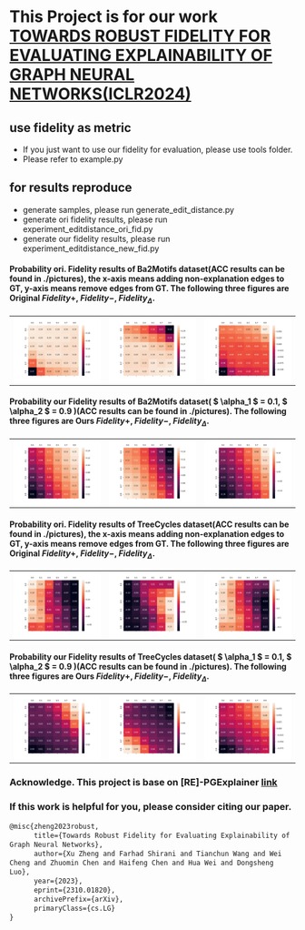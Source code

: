 # This Project is for our work [TOWARDS ROBUST FIDELITY FOR EVALUATING EXPLAINABILITY OF GRAPH NEURAL NETWORKS(ICLR2024)](https://openreview.net/pdf?id=up6hr4hIQH)


## use fidelity as metric
- If you just want to use our fidelity for evaluation, please use tools folder.
- Please refer to example.py

## for results reproduce
- generate samples, please run generate_edit_distance.py
- generate ori fidelity results, please run experiment_editdistance_ori_fid.py
- generate our fidelity results, please run experiment_editdistance_new_fid.py

<!-- ## Continuous Version -->

#### Probability ori. Fidelity results of Ba2Motifs dataset(ACC results can be found in ./pictures), the x-axis means adding non-explanation edges to GT, y-axis means remove edges from GT. The following three figures are Original $Fidelity+$, $Fidelity-$, $Fidelity_\Delta$.

[//]: # ($\Delta$)

[//]: # (![alt-text-1]&#40;pictures/GNN_ba2_results_ori_fid_1fid_plus prob.png "title-1"&#41; ![alt-text-2]&#40;pictures/GNN_ba2_results_ori_fid_1fid_minus prob.png "title-2"&#41;![alt-text-2]&#40;pictures/GNN_ba2_results_ori_fid_1fid_Delta prob.png "title-2"&#41;)

<center class="ba2">

[//]: # (<img src="./pictures/GNN_ba2_results_ori_fid_1fid_plus prob.png"  width = "33%" alt="" align=center /> )

[//]: # (<img src="./pictures/GNN_ba2_results_ori_fid_1fid_minus prob.png" width = "33%" alt="" align=center />)

[//]: # (<img src="./pictures/GNN_ba2_results_ori_fid_1fid_Delta prob.png" width = "33%" alt="" align=center />)

[//]: # (<br><br>)

[//]: # (<b>Figure 1. </b> Original Fidelity+,Fidelity-,Fidelity_$\Delta$.)
[//]: # (  <tr>)

[//]: # (    <td>Original Fidelity+</td>)

[//]: # (     <td>Original Fidelity-</td>)

[//]: # (     <td>Fidelity_$\Delta$</td>)

[//]: # (  </tr>)

<table>
  <tr>
    <td><img src="./pictures/GNN_ba2_results_ori_fid_1fid_plus prob.png"  width = "100%" alt="" align=center /> </td>
    <td><img src="./pictures/GNN_ba2_results_ori_fid_1fid_minus prob.png"  width = "100%" alt="" align=center /></td>
    <td><img src="./pictures/GNN_ba2_results_ori_fid_1fid_Delta prob.png"  width = "100%" alt="" align=center /></td>
  </tr>
 </table>

</center>



#### Probability our Fidelity results of Ba2Motifs dataset( $ \alpha_1 $ = 0.1, $ \alpha_2 $ = 0.9 )(ACC results can be found in ./pictures). The following three figures are Ours $Fidelity+$, $Fidelity-$, $Fidelity_\Delta$.
<center class="ba2">

[//]: # (<img src="./pictures/GNN_ba2_results_new_fid_0_0_seeds_1_fid_plus prob.png" width = "200" alt="" align=center />)

[//]: # (<img src="./pictures/GNN_ba2_results_new_fid_0_0_seeds_1_fid_minus prob.png" width = "200" alt="" align=center />)

[//]: # (<img src="./pictures/GNN_ba2_results_new_fid_0_0_seeds_1_fid_Delta prob.png" width = "200" alt="" align=center />)

[//]: # (<br><br>)
<table>
  <tr>
    <td><img src="./pictures/GNN_ba2_results_new_fid_0_0_seeds_1_fid_plus prob.png"  width = "100%" alt="" align=center /> </td>
    <td><img src="./pictures/GNN_ba2_results_new_fid_0_0_seeds_1_fid_minus prob.png"  width = "100%" alt="" align=center /></td>
    <td><img src="./pictures/GNN_ba2_results_new_fid_0_0_seeds_1_fid_Delta prob.png"  width = "100%" alt="" align=center /></td>
  </tr>
 </table>
</center>

#### Probability ori. Fidelity results of TreeCycles dataset(ACC results can be found in ./pictures), the x-axis means adding non-explanation edges to GT, y-axis means remove edges from GT. The following three figures are Original $Fidelity+$, $Fidelity-$, $Fidelity_\Delta$.
<center class="ba2">

[//]: # (<img src="./pictures/GNN_syn3_results_ori_fid_1fid_plus prob.png"  width = "200" alt="" align=center />)

[//]: # (<img src="./pictures/GNN_syn3_results_ori_fid_1fid_minus prob.png" width = "200" alt="" align=center />)

[//]: # (<img src="./pictures/GNN_syn3_results_ori_fid_1fid_Delta prob.png" width = "200" alt="" align=center />)

[//]: # (<br><br>)

[//]: # (<b>Figure 3. </b> Original Fidelity+,Fidelity-,Fidelity_$\Delta$.)
<table>
  <tr>
    <td><img src="./pictures/GNN_syn3_results_ori_fid_1fid_plus prob.png"  width = "100%" alt="" align=center /> </td>
    <td><img src="./pictures/GNN_syn3_results_ori_fid_1fid_minus prob.png"  width = "100%" alt="" align=center /></td>
    <td><img src="./pictures/GNN_syn3_results_ori_fid_1fid_Delta prob.png"  width = "100%" alt="" align=center /></td>
  </tr>
 </table>
</center>

#### Probability our Fidelity results of TreeCycles dataset( $ \alpha_1 $ = 0.1, $ \alpha_2 $ = 0.9 )(ACC results can be found in ./pictures). The following three figures are Ours $Fidelity+$, $Fidelity-$, $Fidelity_\Delta$.
<center class="ba2">

[//]: # (<img src="./pictures/GNN_syn3_results_new_fid_0_0_seeds_1_fid_plus prob.png" width = "200" alt="" align=center />)

[//]: # (<img src="./pictures/GNN_syn3_results_new_fid_0_0_seeds_1_fid_minus prob.png" width = "200" alt="" align=center />)
[//]: # (<img src="./pictures/GNN_syn3_results_new_fid_0_0_seeds_1_fid_Delta prob.png" width = "200" alt="" align=center />)
<table>
  <tr>
    <td><img src="./pictures/GNN_syn3_results_new_fid_0_0_seeds_1_fid_plus prob.png"  width = "100%" alt="" align=center /> </td>
    <td><img src="./pictures/GNN_syn3_results_new_fid_0_0_seeds_1_fid_minus prob.png"  width = "100%" alt="" align=center /></td>
    <td><img src="./pictures/GNN_syn3_results_new_fid_0_0_seeds_1_fid_Delta prob.png"  width = "100%" alt="" align=center /></td>
  </tr>
 </table>
</center>


### Acknowledge. This project is base on \[RE\]-PGExplainer [link](https://github.com/LarsHoldijk/RE-ParameterizedExplainerForGraphNeuralNetworks/blob/main/README.md)

### If this work is helpful for you, please consider citing our paper.

```angular2html
@misc{zheng2023robust,
      title={Towards Robust Fidelity for Evaluating Explainability of Graph Neural Networks}, 
      author={Xu Zheng and Farhad Shirani and Tianchun Wang and Wei Cheng and Zhuomin Chen and Haifeng Chen and Hua Wei and Dongsheng Luo},
      year={2023},
      eprint={2310.01820},
      archivePrefix={arXiv},
      primaryClass={cs.LG}
}
```
